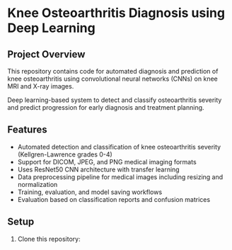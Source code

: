 # Knee Osteoarthritis Diagnosis using Deep Learning

## Project Overview
This repository contains code for automated diagnosis and prediction of knee osteoarthritis using convolutional neural networks (CNNs) on knee MRI and X-ray images.

Deep learning-based system to detect and classify osteoarthritis severity and predict progression for early diagnosis and treatment planning.

## Features
- Automated detection and classification of knee osteoarthritis severity (Kellgren-Lawrence grades 0-4)
- Support for DICOM, JPEG, and PNG medical imaging formats
- Uses ResNet50 CNN architecture with transfer learning
- Data preprocessing pipeline for medical images including resizing and normalization
- Training, evaluation, and model saving workflows
- Evaluation based on classification reports and confusion matrices

## Setup

1. Clone this repository:

